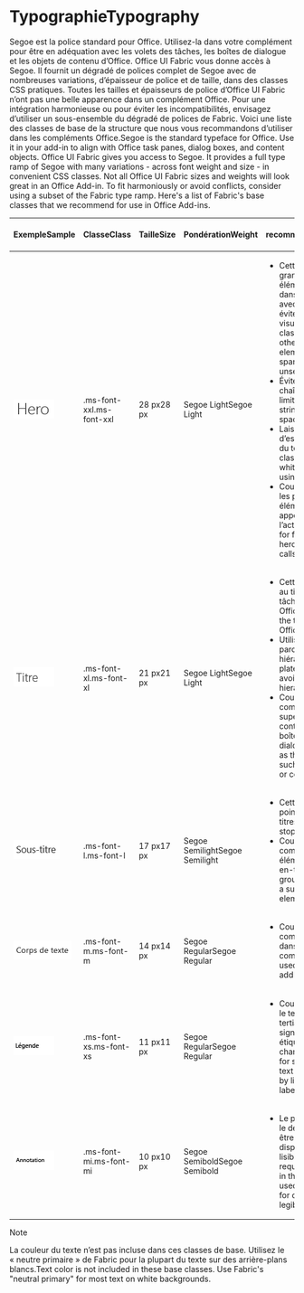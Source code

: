 # <a name="typography"></a><span data-ttu-id="a8063-101">Typographie</span><span class="sxs-lookup"><span data-stu-id="a8063-101">Typography</span></span>

<span data-ttu-id="a8063-p101">Segoe est la police standard pour Office. Utilisez-la dans votre complément pour être en adéquation avec les volets des tâches, les boîtes de dialogue et les objets de contenu d’Office. Office UI Fabric vous donne accès à Segoe. Il fournit un dégradé de polices complet de Segoe avec de nombreuses variations, d’épaisseur de police et de taille, dans des classes CSS pratiques. Toutes les tailles et épaisseurs de police d’Office UI Fabric n’ont pas une belle apparence dans un complément Office. Pour une intégration harmonieuse ou pour éviter les incompatibilités, envisagez d’utiliser un sous-ensemble du dégradé de polices de Fabric. Voici une liste des classes de base de la structure que nous vous recommandons d’utiliser dans les compléments Office.</span><span class="sxs-lookup"><span data-stu-id="a8063-p101">Segoe is the standard typeface for Office. Use it in your add-in to align with Office task panes, dialog boxes, and content objects. Office UI Fabric gives you access to Segoe. It provides a full type ramp of Segoe with many variations - across font weight and size - in convenient CSS classes. Not all Office UI Fabric sizes and weights will look great in an Office Add-in. To fit harmoniously or avoid conflicts, consider using a subset of the Fabric type ramp. Here's a list of Fabric's base classes that we recommend for use in Office Add-ins.</span></span>

|<span data-ttu-id="a8063-109">Exemple</span><span class="sxs-lookup"><span data-stu-id="a8063-109">Sample</span></span> |<span data-ttu-id="a8063-110">Classe</span><span class="sxs-lookup"><span data-stu-id="a8063-110">Class</span></span> |<span data-ttu-id="a8063-111">Taille</span><span class="sxs-lookup"><span data-stu-id="a8063-111">Size</span></span> |<span data-ttu-id="a8063-112">Pondération</span><span class="sxs-lookup"><span data-stu-id="a8063-112">Weight</span></span> |<span data-ttu-id="a8063-113">Utilisation recommandée</span><span class="sxs-lookup"><span data-stu-id="a8063-113">Recommended Usage</span></span> |
|------ |----- |---- |------ |----------------- |
|![Image de texte Hero](../images/add-in-typeramp-hero.png)|<span data-ttu-id="a8063-115">.ms-font-xxl</span><span class="sxs-lookup"><span data-stu-id="a8063-115">.ms-font-xxl</span></span> |<span data-ttu-id="a8063-116">28 px</span><span class="sxs-lookup"><span data-stu-id="a8063-116">28 px</span></span> | <span data-ttu-id="a8063-117">Segoe Light</span><span class="sxs-lookup"><span data-stu-id="a8063-117">Segoe Light</span></span> |<ul><li><span data-ttu-id="a8063-p102">Cette classe est plus grande que tous les autres éléments typographiques dans Office. Utilisez-la avec parcimonie pour éviter une hiérarchie visuelle non valide.</span><span class="sxs-lookup"><span data-stu-id="a8063-p102">This class is larger than all other typographic elements in Office. Use it sparingly to avoid unseating visual hierarchy.</span></span></li><li><span data-ttu-id="a8063-120">Évitez d’utiliser de longues chaînes dans des espaces limités.</span><span class="sxs-lookup"><span data-stu-id="a8063-120">Avoid use on long strings in constrained spaces.</span></span></li><li><span data-ttu-id="a8063-121">Laissez suffisamment d’espaces blancs autour du texte en utilisant cette classe.</span><span class="sxs-lookup"><span data-stu-id="a8063-121">Provide ample whitespace around text using this class.</span></span></li><li><span data-ttu-id="a8063-122">Couramment utilisée pour les premiers messages, éléments hero ou autres appels à l’action.</span><span class="sxs-lookup"><span data-stu-id="a8063-122">Commonly used for first run messages, hero elements, or other calls to action.</span></span></li></ul> |
|![Image de texte Hero](../images/add-in-typeramp-title.png)|<span data-ttu-id="a8063-124">.ms-font-xl</span><span class="sxs-lookup"><span data-stu-id="a8063-124">.ms-font-xl</span></span> |<span data-ttu-id="a8063-125">21 px</span><span class="sxs-lookup"><span data-stu-id="a8063-125">21 px</span></span> |<span data-ttu-id="a8063-126">Segoe Light</span><span class="sxs-lookup"><span data-stu-id="a8063-126">Segoe Light</span></span> | <ul><li><span data-ttu-id="a8063-127">Cette classe correspond au titre du volet des tâches des applications Office.</span><span class="sxs-lookup"><span data-stu-id="a8063-127">This class matches the task pane title of Office applications.</span></span></li><li><span data-ttu-id="a8063-128">Utilisez-la avec parcimonie pour éviter une hiérarchie typographique plate.</span><span class="sxs-lookup"><span data-stu-id="a8063-128">Use it sparingly to avoid a flat typographic hierarchy.</span></span></li><li><span data-ttu-id="a8063-129">Couramment utilisée comme élément de niveau supérieur (titres de contenu, de page ou de boîte de dialogue).</span><span class="sxs-lookup"><span data-stu-id="a8063-129">Commonly used as the top-level element such as dialog box, page, or content titles.</span></span></li></ul> |
|![Image de texte Hero](../images/add-in-typeramp-subtitle.png)|<span data-ttu-id="a8063-131">.ms-font-l</span><span class="sxs-lookup"><span data-stu-id="a8063-131">.ms-font-l</span></span> |<span data-ttu-id="a8063-132">17 px</span><span class="sxs-lookup"><span data-stu-id="a8063-132">17 px</span></span> |<span data-ttu-id="a8063-133">Segoe Semilight</span><span class="sxs-lookup"><span data-stu-id="a8063-133">Segoe Semilight</span></span> | <ul><li><span data-ttu-id="a8063-134">Cette classe est le premier point en dessous des titres.</span><span class="sxs-lookup"><span data-stu-id="a8063-134">This class is the first stop below titles.</span></span></li><li><span data-ttu-id="a8063-135">Couramment utilisée comme sous-titre, élément de navigation ou en-tête de groupe.</span><span class="sxs-lookup"><span data-stu-id="a8063-135">Commonly used as a subtitle, navigation element, or group header.</span></span></li><ul> |
|![Image de texte Hero](../images/add-in-typeramp-body.png)|<span data-ttu-id="a8063-137">.ms-font-m</span><span class="sxs-lookup"><span data-stu-id="a8063-137">.ms-font-m</span></span> |<span data-ttu-id="a8063-138">14 px</span><span class="sxs-lookup"><span data-stu-id="a8063-138">14 px</span></span> |<span data-ttu-id="a8063-139">Segoe Regular</span><span class="sxs-lookup"><span data-stu-id="a8063-139">Segoe Regular</span></span> |<ul><li><span data-ttu-id="a8063-140">Couramment utilisée comme corps de texte dans les compléments.</span><span class="sxs-lookup"><span data-stu-id="a8063-140">Commonly used as body text within add-ins.</span></span></li><ul>|
|![Image de texte Hero](../images/add-in-typeramp-caption.png)|<span data-ttu-id="a8063-142">.ms-font-xs</span><span class="sxs-lookup"><span data-stu-id="a8063-142">.ms-font-xs</span></span> |<span data-ttu-id="a8063-143">11 px</span><span class="sxs-lookup"><span data-stu-id="a8063-143">11 px</span></span> | <span data-ttu-id="a8063-144">Segoe Regular</span><span class="sxs-lookup"><span data-stu-id="a8063-144">Segoe Regular</span></span> |<ul><li><span data-ttu-id="a8063-145">Couramment utilisée pour le texte secondaire ou tertiaire (horodatages, signatures, légendes ou étiquettes de champ).</span><span class="sxs-lookup"><span data-stu-id="a8063-145">Commonly used for secondary or tertiary text such as timestamps, by lines, captions, or field labels.</span></span></li><ul>|
|![Image de texte Hero](../images/add-in-typeramp-annotation.png)|<span data-ttu-id="a8063-147">.ms-font-mi</span><span class="sxs-lookup"><span data-stu-id="a8063-147">.ms-font-mi</span></span> |<span data-ttu-id="a8063-148">10 px</span><span class="sxs-lookup"><span data-stu-id="a8063-148">10 px</span></span> |<span data-ttu-id="a8063-149">Segoe Semibold</span><span class="sxs-lookup"><span data-stu-id="a8063-149">Segoe Semibold</span></span> |<ul><li><span data-ttu-id="a8063-p103">Le plus petit niveau dans le dégradé de polices doit être rarement utilisé. Il est disponible lorsque la lisibilité n’est pas requise.</span><span class="sxs-lookup"><span data-stu-id="a8063-p103">The smallest step in the type ramp should be used rarely. It's available for circumstances where legibility is not required.</span></span></li><ul>|

> [!NOTE]
> <span data-ttu-id="a8063-p104">La couleur du texte n’est pas incluse dans ces classes de base. Utilisez le « neutre primaire » de Fabric pour la plupart du texte sur des arrière-plans blancs.</span><span class="sxs-lookup"><span data-stu-id="a8063-p104">Text color is not included in these base classes. Use Fabric's "neutral primary" for most text on white backgrounds.</span></span>
